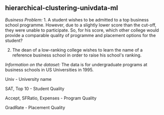 ## hierarchical-clustering-univdata-ml

*Business Problem:* 1. A student wishes to be admitted to a top business school programme. However, due to a slightly lower score than the cut-off, they were unable to participate. So, for his score, which other college would provide a comparable quality of programme and placement options for the student?

2. The dean of a low-ranking college wishes to learn the name of a reference business school in order to raise his school's ranking.

*Information on the dataset:*
The data is for undergraduate programs at business schools in US Universities in 1995. 

Univ - University name

SAT, Top 10 - Student Quality

Accept, SFRatio, Expenses - Program Quality

GradRate - Placement Quality
